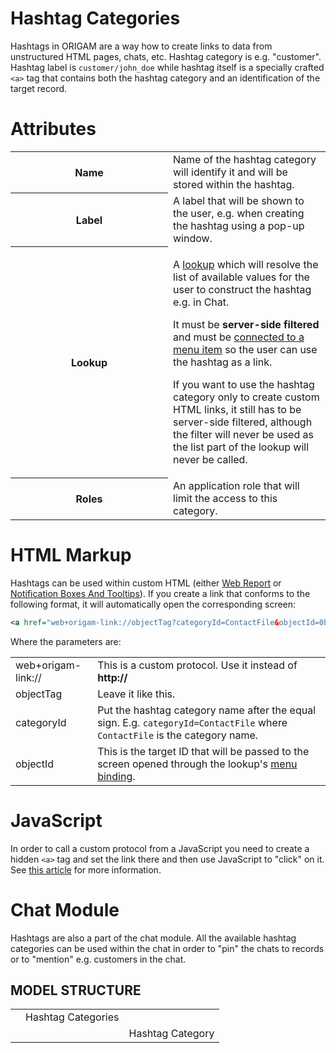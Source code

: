 # Hashtag Categories

Hashtags in ORIGAM are a way how to create links to data from unstructured HTML pages, chats, etc. Hashtag category is e.g. "customer". Hashtag label is `customer/john_doe` while hashtag itself is a specially crafted `<a>` tag that contains both the hashtag category and an identification of the target record.

# Attributes

<table class="confluenceTable">
<colgroup>
<col style="width: 50%" />
<col style="width: 50%" />
</colgroup>
<tbody>
<tr class="odd">
<th class="confluenceTh">Name</th>
<td class="confluenceTd">Name of the hashtag category will identify it and will be stored within the hashtag.</td>
</tr>
<tr class="even">
<th class="confluenceTh">Label</th>
<td class="confluenceTd">A label that will be shown to the user, e.g. when creating the hashtag using a pop-up window.</td>
</tr>
<tr class="odd">
<th class="confluenceTh">Lookup</th>
<td class="confluenceTd"><p>A <a href="/t/Lookups">lookup</a> which will resolve the list of available values for the user to construct the hashtag e.g. in Chat.</p>
<p>It must be <strong>server-side filtered</strong> and must be <a href="/t/Menu-Bindings">connected to a menu item</a> so the user can use the hashtag as a link.</p>
<p>If you want to use the hashtag category only to create custom HTML links, it still has to be server-side filtered, although the filter will never be used as the list part of the lookup will never be called.</p></td>
</tr>
<tr class="even">
<th class="confluenceTh">Roles</th>
<td class="confluenceTd">An application role that will limit the access to this category.</td>
</tr>
</tbody>
</table>

# HTML Markup

Hashtags can be used within custom HTML (either [Web Report](/t/Web-Report) or [Notification Boxes And Tooltips](/t/Notification-Boxes-And-Tooltips)). If you create a link that conforms to the following format, it will automatically open the corresponding screen:

``` xml
<a href="web+origam-link://objectTag?categoryId=ContactFile&objectId=0bd6ae5a-b31c-4b2f-8af5-bdd4ab7a984e">Label you like</a>
```

Where the parameters are:

|                    |                                                                                                                             |
|--------------------|-----------------------------------------------------------------------------------------------------------------------------|
| web+origam-link:// | This is a custom protocol. Use it instead of **http://**                                                                    |
| objectTag          | Leave it like this.                                                                                                         |
| categoryId         | Put the hashtag category name after the equal sign. E.g. `categoryId=ContactFile` where `ContactFile` is the category name. |
| objectId           | This is the target ID that will be passed to the screen opened through the lookup's [menu binding](/t/Menu-Bindings).       |

# JavaScript

In order to call a custom protocol from a JavaScript you need to create a hidden `<a>` tag and set the link there and then use JavaScript to "click" on it. See [this article](https://stackoverflow.com/questions/20226192/make-a-call-to-a-custom-protocol-in-javascript) for more information.

# Chat Module

Hashtags are also a part of the chat module. All the available hashtag categories can be used within the chat in order to "pin" the chats to records or to "mention" e.g. customers in the chat.

## MODEL STRUCTURE

|     |                    |                  |
|-----|--------------------|------------------|
|     | Hashtag Categories |                  |
|     |                    | Hashtag Category |
